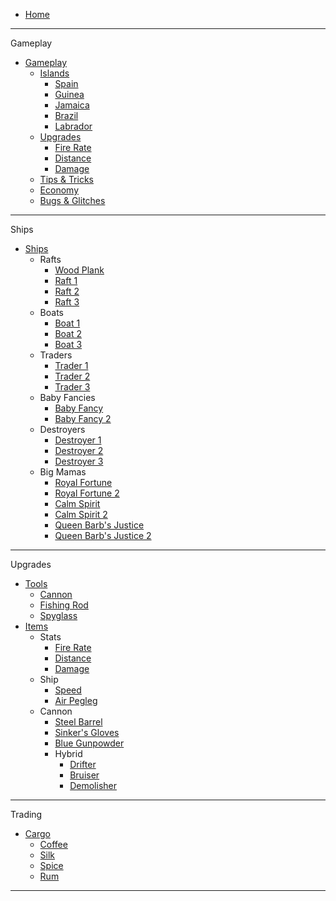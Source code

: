 
- [Home](/)

--- 
Gameplay
* [Gameplay](gameplay/gameplay.md)
    * [Islands](gameplay/islands.md)
        * [Spain](gameplay/islands/spain.md)
        * [Guinea](gameplay/islands/guinea.md)
        * [Jamaica](gameplay/islands/jamaica.md)
        * [Brazil](gameplay/islands/brazil.md)
        * [Labrador](gameplay/islands/labrador.md)
    * [Upgrades](gameplay/upgrades.md)
        * [Fire Rate](gameplay/upgrades/firerate.md)
        * [Distance](gameplay/upgrades/distance.md)
        * [Damage](gameplay/upgrades/damage.md)
    * [Tips & Tricks](gameplay/tips.md)
    * [Economy](gameplay/economy.md)
    * [Bugs & Glitches](gameplay/bugs.md)
---
Ships
* [Ships](ships/ships.md)
    * Rafts
        * [Wood Plank](ships/rafts/woodplank.md)
        * [Raft 1](ships/rafts/raft1.md)
        * [Raft 2](ships/rafts/raft2.md)
        * [Raft 3](ships/rafts/raft3.md)
    * Boats
        * [Boat 1](ships/boats/boat1.md)
        * [Boat 2](ships/boats/boat2.md)
        * [Boat 3](ships/boats/boat3.md)
    * Traders
        * [Trader 1](ships/traders/trader1.md)
        * [Trader 2](ships/traders/trader2.md)
        * [Trader 3](ships/traders/trader3.md)
    * Baby Fancies
        * [Baby Fancy](ships/babyfancy/babyfancy1.md)
        * [Baby Fancy 2](ships/babyfancy/babyfancy2.md)
    * Destroyers
        * [Destroyer 1](ships/destroyers/destroyer1.md)
        * [Destroyer 2](ships/destroyers/destroyer2.md)
        * [Destroyer 3](ships/destroyers/destroyer3.md)
    * Big Mamas
        * [Royal Fortune](ships/bigmamas/royalfortune.md)
        * [Royal Fortune 2](ships/bigmamas/royalfortune2.md)
        * [Calm Spirit](ships/bigmamas/calmspirit.md)
        * [Calm Spirit 2](ships/bigmamas/calmspirit2.md)
        * [Queen Barb's Justice](ships/bigmamas/qbj.md)
        * [Queen Barb's Justice 2](ships/bigmamas/qbj2.md)
---
Upgrades
* [Tools](tools/tools.md)
    * [Cannon](tools/cannon.md)
    * [Fishing Rod](tools/fishingrod.md)
    * [Spyglass](tools/spyglass.md)
* [Items](items/items.md)
    * Stats
        * [Fire Rate](items/stats/firerate.md)
        * [Distance](items/stats/distance.md)
        * [Damage](items/stats/damage.md)
    * Ship
        * [Speed](items/ship/speed.md)
        * [Air Pegleg](items/ship/airpegleg.md)
    * Cannon
        * [Steel Barrel](items/cannon/steelbarrel.md)
        * [Sinker's Gloves](items/cannon/sinkersgloves.md)
        * [Blue Gunpowder](items/cannon/bluegunpowder.md)
        * Hybrid
            * [Drifter](items/cannon/hybrid/drifter.md)
            * [Bruiser](items/cannon/hybrid/bruiser.md)
            * [Demolisher](items/cannon/hybrid/demolisher.md)
---
Trading
* [Cargo](gameplay/economy.md)
    * [Coffee](gameplay/cargo/coffee.md)
    * [Silk](gameplay/cargo/silk.md)
    * [Spice](gameplay/cargo/spice.md)
    * [Rum](gameplay/cargo/rum.md)
---